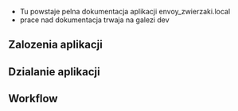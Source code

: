 - Tu powstaje pelna dokumentacja aplikacji envoy_zwierzaki.local
- prace nad dokumentacja trwaja na galezi dev

## Zalozenia aplikacji

## Dzialanie aplikacji

## Workflow
